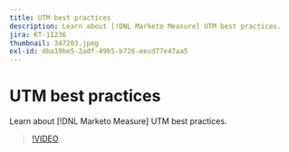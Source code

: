 ```yaml
---
title: UTM best practices
description: Learn about [!DNL Marketo Measure] UTM best practices.
jira: KT-11236
thumbnail: 347203.jpeg
exl-id: dba19be5-2adf-49b5-b726-eecd77e47aa5
---
```

# UTM best practices

Learn about [!DNL Marketo Measure] UTM best practices.

>[!VIDEO](https://video.tv.adobe.com/v/347203/?quality=12&learn=on)
